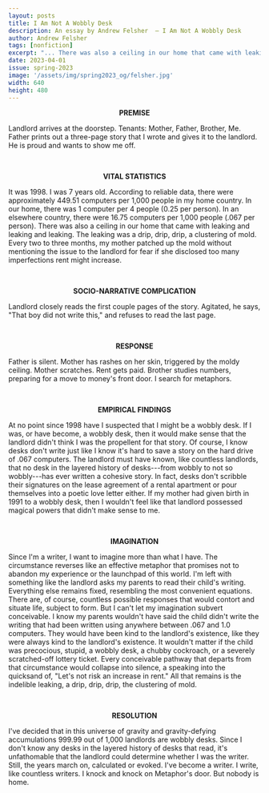 ```yaml
---
layout: posts
title: I Am Not A Wobbly Desk
description: An essay by Andrew Felsher  – I Am Not A Wobbly Desk
author: Andrew Felsher
tags: [nonfiction]
excerpt: "... There was also a ceiling in our home that came with leaking and leaking and leaking ..."
date: 2023-04-01
issue: spring-2023
image: '/assets/img/spring2023_og/felsher.jpg'
width: 640
height: 480
--- 
```


<p style="text-align:center;font-weight:bold;">PREMISE</p>

Landlord arrives at the doorstep. Tenants: Mother, Father, Brother, Me.
Father prints out a three-page story that I wrote and gives it to the
landlord. He is proud and wants to show me off.

<br>

<p style="text-align:center;font-weight:bold;">VITAL STATISTICS</p>

It was 1998. I was 7 years old. According to reliable data, there were
approximately 449.51 computers per 1,000 people in my home country. In
our home, there was 1 computer per 4 people (0.25 per person). In an
elsewhere country, there were 16.75 computers per 1,000 people (.067 per
person). There was also a ceiling in our home that came with leaking and
leaking and leaking. The leaking was a drip, drip, drip, a clustering of
mold. Every two to three months, my mother patched up the mold without
mentioning the issue to the landlord for fear if she disclosed too many
imperfections rent might increase.

<br>

<p style="text-align:center;font-weight:bold;">SOCIO-NARRATIVE COMPLICATION</p>

Landlord closely reads the first couple pages of the story. Agitated, he
says, "That boy did not write this," and refuses to read the last page.

<br>

<p style="text-align:center;font-weight:bold;">RESPONSE</p>

Father is silent. Mother has rashes on her skin, triggered by the moldy
ceiling. Mother scratches. Rent gets paid. Brother studies numbers,
preparing for a move to money's front door. I search for metaphors.

<br>

<p style="text-align:center;font-weight:bold;">EMPIRICAL FINDINGS</p>

At no point since 1998 have I suspected that I might be a wobbly desk.
If I was, or have become, a wobbly desk, then it would make sense that
the landlord didn't think I was the propellent for that story. Of
course, I know desks don't write just like I know it's hard to save a
story on the hard drive of .067 computers. The landlord must have known,
like countless landlords, that no desk in the layered history of
desks---from wobbly to not so wobbly---has ever written a cohesive
story. In fact, desks don't scribble their signatures on the lease
agreement of a rental apartment or pour themselves into a poetic love
letter either. If my mother had given birth in 1991 to a wobbly desk,
then I wouldn't feel like that landlord possessed magical powers that
didn't make sense to me.

<br>

<p style="text-align:center;font-weight:bold;">IMAGINATION</p>

Since I'm a writer, I want to imagine more than what I have. The
circumstance reverses like an effective metaphor that promises not to
abandon my experience or the launchpad of this world. I'm left with
something like the landlord asks my parents to read their child's
writing. Everything else remains fixed, resembling the most convenient
equations. There are, of course, countless possible responses that would
contort and situate life, subject to form. But I can't let my
imagination subvert conceivable. I know my parents wouldn't have said
the child didn't write the writing that had been written using anywhere
between .067 and 1.0 computers. They would have been kind to the
landlord's existence, like they were always kind to the landlord's
existence. It wouldn't matter if the child was precocious, stupid, a
wobbly desk, a chubby cockroach, or a severely scratched-off lottery
ticket. Every conceivable pathway that departs from that circumstance
would collapse into silence, a speaking into the quicksand of, "Let's
not risk an increase in rent." All that remains is the indelible
leaking, a drip, drip, drip, the clustering of mold.

<br>

<p style="text-align:center;font-weight:bold;">RESOLUTION</p>

I've decided that in this universe of gravity and gravity-defying
accumulations 999.99 out of 1,000 landlords are wobbly desks. Since I
don't know any desks in the layered history of desks that read, it's
unfathomable that the landlord could determine whether I was the writer.
Still, the years march on, calculated or evoked. I've become a writer. I
write, like countless writers. I knock and knock on Metaphor's door. But
nobody is home.
